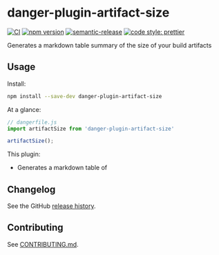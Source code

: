 # danger-plugin-artifact-size

[![CI](https://github.com/BearAlliance/danger-plugin-artifact-size/actions/workflows/node.js.yml/badge.svg)](https://github.com/BearAlliance/danger-plugin-artifact-size/actions/workflows/node.js.yml)
[![npm version](https://badge.fury.io/js/danger-plugin-artifact-size.svg)](https://badge.fury.io/js/danger-plugin-artifact-size)
[![semantic-release](https://img.shields.io/badge/%20%20%F0%9F%93%A6%F0%9F%9A%80-semantic--release-e10079.svg)](https://github.com/semantic-release/semantic-release)
[![code style: prettier](https://img.shields.io/badge/code_style-prettier-ff69b4.svg?style=flat-square)](https://github.com/prettier/prettier)

Generates a markdown table summary of the size of your build artifacts

## Usage

Install:

```sh
npm install --save-dev danger-plugin-artifact-size
```

At a glance:

```js
// dangerfile.js
import artifactSize from 'danger-plugin-artifact-size'

artifactSize();
```

This plugin:
- Generates a markdown table of 

## Changelog

See the GitHub [release history](https://github.com/bearalliance/danger-plugin-artifact-size/releases).

## Contributing

See [CONTRIBUTING.md](CONTRIBUTING.md).
